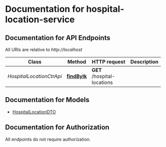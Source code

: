 # Documentation for hospital-location-service

<a name="documentation-for-api-endpoints"></a>
## Documentation for API Endpoints

All URIs are relative to *http://localhost*

| Class | Method | HTTP request | Description |
|------------ | ------------- | ------------- | -------------|
| *HospitalLocationCtrApi* | [**findByIk**](Apis/HospitalLocationCtrApi.md#findbyik) | **GET** /hospital-locations |  |


<a name="documentation-for-models"></a>
## Documentation for Models

 - [HospitalLocationDTO](./Models/HospitalLocationDTO.md)


<a name="documentation-for-authorization"></a>
## Documentation for Authorization

All endpoints do not require authorization.
